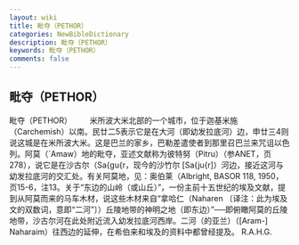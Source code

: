 ```yaml
---
layout: wiki
title: 毗夺（PETHOR）
categories: NewBibleDictionary
description: 毗夺（PETHOR）
keywords: 毗夺（PETHOR）
comments: false
---
```


## 毗夺（PETHOR）



毗夺（PETHOR）
　　米所波大米北部的一个城市，位于迦基米施（Carchemish）以南。民廿二5表示它是在大河（即幼发拉底河）边，申廿三4则说这城是在米所波大米。这是巴兰的家乡，巴勒差遣使者到那里召巴兰来咒诅以色列。阿莫（`Amaw）地的毗夺，亚述文献称为彼特努（Pitru）（参ANET，页278），说它是在沙古尔（Sa{gu{r，现今的沙竹尔 [Sa{ju{r]）河边，接近这河与幼发拉底河的交汇处。有关阿莫地，见：奥伯莱（Albright, BASOR 118, 1950，页15-6，注13。关于“东边的山岭（或山丘）”，一份主前十五世纪的埃及文献，提到从阿莫而来的马车木材，说这些木材来自“拿哈仁（Naharen 〔译注：此为埃及文的双数词，意即“二河”〕）丘陵地带的神明之地（即东边）”──即俯瞰阿莫的丘陵地带，沙古尔河在此处附近流入幼发拉底河西岸。二河（的亚兰）（[Aram-] Naharaim）往西边的延伸，在希伯来和埃及的资料中都曾经提及。
R.A.H.G.




